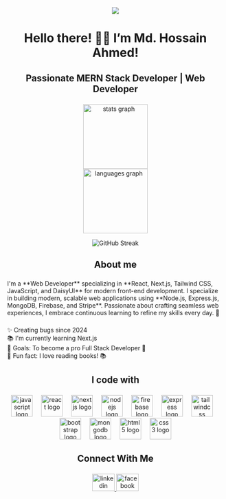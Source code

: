 <div align="center">
  <img height="" src="https://github.com/user-attachments/assets/73491981-86fc-4cdd-a27d-7dc5c74f2b0f"  />
</div>

###

<h1 align="center">Hello there! 👋🏽 I’m Md. Hossain Ahmed!</h1>

###

<h2 align="center">Passionate MERN Stack Developer | Web Developer</h2>

###

<div align="center">
  <img src="https://github-readme-stats.vercel.app/api?username=hossainahmed2ndmarch&hide_title=false&hide_rank=false&show_icons=true&include_all_commits=true&count_private=true&disable_animations=false&theme=dracula&locale=en&hide_border=false&order=1" height="150" alt="stats graph" /> <br>
  <img src="https://github-readme-stats.vercel.app/api/top-langs?username=hossainahmed2ndmarch&locale=en&hide_title=false&layout=compact&card_width=320&langs_count=5&theme=dracula&hide_border=false&order=2" height="150" alt="languages graph" /> <br>
 <p align="center">
  <img src="https://streak-stats.demolab.com?user=hossainahmed2ndmarch&theme=dark&hide_border=false&border_radius=5" alt="GitHub Streak" />
</p>
</div>

###

<h2 align="center">About me</h2>

###

<p align="left">I'm a **Web Developer** specializing in **React, Next.js, Tailwind CSS, JavaScript, and DaisyUI** for modern front-end development. I specialize in building modern, scalable web applications using **Node.js, Express.js, MongoDB, Firebase, and Stripe**. Passionate about crafting seamless web experiences, I embrace continuous learning to refine my skills every day. 🚀</p>

###

<p align="left">✨ Creating bugs since 2024<br>📚 I'm currently learning Next.js<br>🎯 Goals: To become a pro Full Stack Developer 🚀<br>🎲 Fun fact: I love reading books! 📚</p>

###

<h2 align="center">I code with</h2>

###

<div align="center">
  <img src="https://skillicons.dev/icons?i=js" height="50" alt="javascript logo"  />
  <img width="12" />
  <img src="https://cdn.jsdelivr.net/gh/devicons/devicon/icons/react/react-original.svg" height="50" alt="react logo"  />
  <img width="12" />
  <img src="https://cdn.jsdelivr.net/gh/devicons/devicon/icons/nextjs/nextjs-original.svg" height="50" alt="nextjs logo"  />
  <img width="12" />
  <img src="https://cdn.jsdelivr.net/gh/devicons/devicon/icons/nodejs/nodejs-original.svg" height="50" alt="nodejs logo"  />
  <img width="12" />
  <img src="https://cdn.jsdelivr.net/gh/devicons/devicon/icons/firebase/firebase-plain.svg" height="50" alt="firebase logo"  />
  <img width="12" />
  <img src="https://cdn.jsdelivr.net/gh/devicons/devicon/icons/express/express-original.svg" height="50" alt="express logo"  />
  <img width="12" />
  <img src="https://cdn.jsdelivr.net/gh/devicons/devicon/icons/tailwindcss/tailwindcss-original-wordmark.svg" height="50" alt="tailwindcss logo"  />
  <img width="12" />
  <img src="https://cdn.jsdelivr.net/gh/devicons/devicon/icons/bootstrap/bootstrap-original.svg" height="50" alt="bootstrap logo"  />
  <img width="12" />
  <img src="https://cdn.jsdelivr.net/gh/devicons/devicon/icons/mongodb/mongodb-original.svg" height="50" alt="mongodb logo"  />
  <img width="12" />
  <img src="https://cdn.jsdelivr.net/gh/devicons/devicon/icons/html5/html5-original.svg" height="50" alt="html5 logo"  />
  <img width="12" />
  <img src="https://cdn.jsdelivr.net/gh/devicons/devicon/icons/css3/css3-original.svg" height="50" alt="css3 logo"  />
</div>

###

<h2 align="center">Connect With Me</h2>

###

<div align="center">
  <a href="https://www.linkedin.com/in/md-hossain-ahmed-689b03318/" target="_blank">
    <img src="https://raw.githubusercontent.com/maurodesouza/profile-readme-generator/master/src/assets/icons/social/linkedin/default.svg" width="52" height="40" alt="linkedin logo"  />
  </a>
  <a href="https://www.facebook.com/89hossain/" target="_blank">
    <img src="https://raw.githubusercontent.com/maurodesouza/profile-readme-generator/master/src/assets/icons/social/facebook/default.svg" width="52" height="40" alt="facebook logo"  />
  </a>
</div>

###
